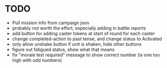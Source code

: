 # TODO

- Pull mission info from campaign json
- probably not worth the effort, especially adding in battle reports
- add button for adding caster tokens at start of round for each caster
- change completed-action to past tense, and change status to Activated
- only allow unshake button if unit is shaken, hide other buttons
- figure out fatigued status, show what that means
- fix "morale test required" message to show correct number (is one too high with odd numbers)
